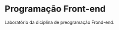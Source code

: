 <h1> Programação Front-end</h1>

<p> Laboratório da diciplina de preogramação <stong>Frond-end.</strong> </p>